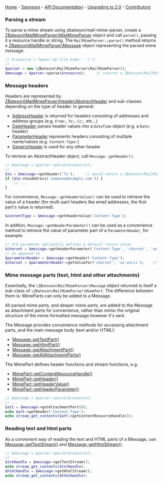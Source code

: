 [Home](/) - [Sponsors](/#sponsors) - [API Documentation](api/2.1) - [Upgrading to 2.0](upgrade-2.0) - [Contributors](/#contributors)

### Parsing a stream

To parse a mime stream using zbateson/mail-mime-parser, create a [ZBateson\MailMimeParser\MailMimeParser](api/0.4/classes/ZBateson-MailMimeParser-MailMimeParser.html) object and call `parse()`, passing it a resource handle or string. The `MailMimeParser::parse()` method returns a [ZBateson\MailMimeParser\Message](api/0.4/classes/ZBateson-MailMimeParser-Message.html) object representing the parsed mime message.

```php
// $resource = fopen('my-file.mime', 'r');
// ...
$parser = new \ZBateson\MailMimeParser\MailMimeParser();
$message = $parser->parse($resource);     // returns a ZBateson\MailMimeParser\Message
```

### Message headers

Headers are represented by [ZBateson\MailMimeParser\Header\AbstractHeader](api/0.4/classes/ZBateson-MailMimeParser-Header.AbstractHeader.html) and sub-classes depending on the type of header.  In general:

* [AddressHeader](api/0.4/classes/ZBateson-MailMimeParser-Header.AddressHeader.html) is returned for headers consisting of addresses and address groups (e.g. `From:`, `To:`, `Cc:`, etc...)
* [DateHeader](api/0.4/classes/ZBateson-MailMimeParser-Header.DateHeader.html) parses header values into a `DateTime` object (e.g. a `Date:` header)
* [ParameterHeader](api/0.4/classes/ZBateson-MailMimeParser-Header.ParameterHeader.html) represents headers consisting of multiple name/values (e.g. `Content-Type:`)
* [GenericHeader](api/0.4/classes/ZBateson-MailMimeParser-Header.GenericHeader.html) is used for any other header

To retrieve an AbstractHeader object, call `Message::getHeader()`.

```php
// $message = $parser->parse($resource);
// ...
$to = $message->getHeader('To');     // would return a ZBateson\MailMimeParser\Header\AddressHeader
if ($to->hasAddress('someone@example.com')) {
    // ...
}
```

For convenience, `Message::getHeaderValue()` can be used to retrieve the value of a header (for multi-part headers like email addresses, the first part's value is returned).

```php
$contentType = $message->getHeaderValue('Content-Type');
```

In addtion, `Message::getHeaderParameter()` can be used as a convenience method to retrieve the value of parameter part of a `ParameterHeader`, for example:

```php
// 3rd parameter optionally defines a default return value
$charset = $message->getHeaderParameter('Content-Type', 'charset', 'us-ascii');
// as opposed to
$parameterHeader = $message->getHeader('Content-Type');
$charset = $parameterHeader->getValueFor('charset', 'us-ascii');    // 2nd parameter also optional
```

### Mime message parts (text, html and other attachments)

Essentially, the `\ZBateson\MailMimeParser\Message` object returned is itself a sub-class of `\ZBateson\MailMimeParser\MimePart`.  The difference between them is: MimeParts can only be added to a Message.

All parsed mime parts, and deeper mime parts, are added to the Message as attachment parts for convenience, rather than mimic the original structure of the mime-formatted message however it's sent.

The Message provides convenience methods for accessing attachment parts, and the main message body (text and/or HTML):
* [Message::getTextPart()](api/0.4/classes/ZBateson-MailMimeParser-Message.html#method_getTextPart)
* [Message::getHtmlPart()](api/0.4/classes/ZBateson-MailMimeParser-Message.html#method_getHtmlPart)
* [Message::getAttachmentPart()](api/0.4/classes/ZBateson-MailMimeParser-Message.html#method_getAttachmentPart)
* [Message::getAllAttachmentParts()](api/0.4/classes/ZBateson-MailMimeParser-Message.html#method_getAllattachmentParts)

The MimePart defines header functions and stream functions, e.g.
* [MimePart::getContentResourceHandle()](ZBateson-MailMimeParser-MimePart#method_getContentResourceHandle)
* [MimePart::getHeader()](ZBateson-MailMimeParser-MimePart#method_getHeader)
* [MimePart::getHeaderValue()](ZBateson-MailMimeParser-MimePart#method_getHeaderValue)
* [MimePart::getHeaderParameter()](ZBateson-MailMimeParser-MimePart#method_getHeaderParameter)

```php
// $message = $parser->parse($resource);
// ...
$att = $message->getAttachmentPart(0);
echo $att->getHeader('Content-Type');
echo stream_get_contents($att->getContentResourceHandle());
```

### Reading text and html parts

As a convenient way of reading the text and HTML parts of a Message, use [Message::getTextStream()](api/0.4/classes/ZBateson-MailMimeParser-Message.html#method_getTextStream) and [Message::getHtmlStream()](api/0.4/classes/ZBateson-MailMimeParser-Message.html#method_getHtmlStream).

```php
// $message = $parser->parse($resource);
// ...
$txtHandle = $message->getTextStream();
echo stream_get_contents($txtHandle);
$htmlHandle = $message->getHtmlStream();
echo stream_get_contents($htmlHandle);
```

